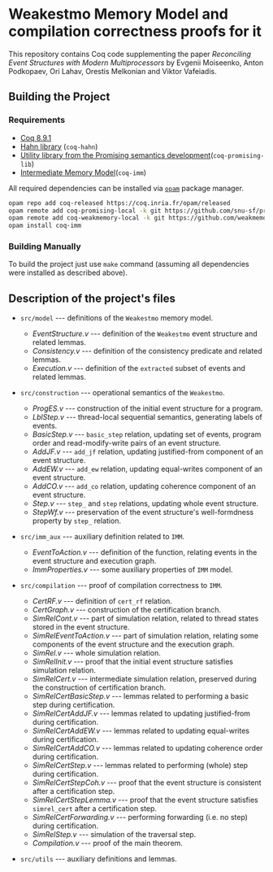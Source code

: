 # Weakestmo Memory Model and compilation correctness proofs for it

This repository contains Coq code supplementing the paper 
*Reconciling Event Structures with Modern Multiprocessors*
by Evgenii Moiseenko, Anton Podkopaev, Ori Lahav, Orestis Melkonian and Viktor Vafeiadis.

## Building the Project

### Requirements
* [Coq 8.9.1](https://coq.inria.fr)
* [Hahn library](https://github.com/vafeiadis/hahn) (`coq-hahn`)
* [Utility library from the Promising semantics development](https://github.com/snu-sf/promising-lib)(`coq-promising-lib`)
* [Intermediate Memory Model](https://github.com/weakmemory/imm)(`coq-imm`)

All required dependencies can be installed via [`opam`](https://opam.ocaml.org/) package manager. 

```bash
opam repo add coq-released https://coq.inria.fr/opam/released
opam remote add coq-promising-local -k git https://github.com/snu-sf/promising-opam-coq-archive
opam remote add coq-weakmemory-local -k git https://github.com/weakmemory/local-coq-opam-archive
opam install coq-imm
```

### Building Manually

To build the project just use `make` command (assuming all dependencies were installed as described above). 

## Description of the project's files

* `src/model` --- definitions of the `Weakestmo` memory model.
  - *EventStructure.v* --- definition of the `Weakestmo` event structure and related lemmas.
  - *Consistency.v* --- definition of the consistency predicate and related lemmas.
  - *Execution.v* --- definition of the `extracted` subset of events and related lemmas.

* `src/construction` --- operational semantics of the `Weakestmo`.
  - *ProgES.v* --- construction of the initial event structure for a program.
  - *LblStep.v* --- thread-local sequential semantics, generating labels of events.
  - *BasicStep.v* --- `basic_step` relation, updating set of events, program order and read-modify-write pairs of an event structure.
  - *AddJF.v* --- `add_jf` relation, updating justified-from component of an event structure.
  - *AddEW.v* --- `add_ew` relation, updating equal-writes component of an event structure.
  - *AddCO.v* --- `add_co` relation, updating coherence component of an event structure.
  - *Step.v* --- `step_` and `step` relations, updating whole event structure.
  - *StepWf.v* --- preservation of the event structure's well-formdness property by `step_` relation.

* `src/imm_aux` --- auxiliary definition related to `IMM`.
  - *EventToAction.v* --- definition of the function, relating events in the event structure and execution graph.
  - *ImmProperties.v* --- some auxiliary properties of `IMM` model.

* `src/compilation` --- proof of compilation correctness to `IMM`.
  - *CertRF.v* --- definition of `cert_rf` relation.
  - *CertGraph.v* --- construction of the certification branch.
  - *SimRelCont.v* --- part of simulation relation, related to thread states stored in the event structure.
  - *SimRelEventToAction.v* --- part of simulation relation, relating some components of the event structure and the execution graph.
  - *SimRel.v* --- whole simulation relation.
  - *SimRelInit.v* --- proof that the initial event structure satisfies simulation relation.
  - *SimRelCert.v* --- intermediate simulation relation, preserved during the construction of certification branch.
  - *SimRelCertBasicStep.v* --- lemmas related to performing a basic step during certification.
  - *SimRelCertAddJF.v* --- lemmas related to updating justified-from during certification.
  - *SimRelCertAddEW.v* --- lemmas related to updating equal-writes during certification.
  - *SimRelCertAddCO.v* --- lemmas related to updating coherence order during certification.
  - *SimRelCertStep.v* --- lemmas related to performing (whole) step during certification.
  - *SimRelCertStepCoh.v* --- proof that the event structure is consistent after a certification step.
  - *SimRelCertStepLemma.v* --- proof that the event structure satisfies `simrel_cert` after a certification step.
  - *SimRelCertForwarding.v* --- performing forwarding (i.e. no step) during certification.
  - *SimRelStep.v* --- simulation of the traversal step.
  - *Compilation.v* --- proof of the main theorem.

* `src/utils` --- auxiliary definitions and lemmas.
